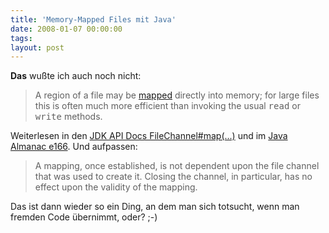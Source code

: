 ```yaml
---
title: 'Memory-Mapped Files mit Java'
date: 2008-01-07 00:00:00 
tags: 
layout: post
---
```

<b>Das</b> wußte ich auch noch nicht:

<blockquote>A region of a file may be <a href="http://java.sun.com/j2se/1.4.2/docs/api/java/nio/channels/FileChannel.html#map%28java.nio.channels.FileChannel.MapMode,%20long,%20long%29">mapped</a> directly into memory; for large files this is often much more efficient than invoking the usual <tt>read</tt> or <tt>write</tt> methods.</blockquote>

Weiterlesen in den <a href="http://java.sun.com/j2se/1.4.2/docs/api/java/nio/channels/FileChannel.html#map(java.nio.channels.FileChannel.MapMode,%20long,%20long)">JDK API Docs FileChannel#map(...)</a> und im <a href="http://www.exampledepot.com/egs/java.nio/CreateMemMap.html">Java Almanac e166</a>. Und aufpassen:

<blockquote class="posterous_short_quote"> A mapping, once established, is not dependent upon the file channel that was used to create it. Closing the channel, in particular, has no effect upon the validity of the mapping.</blockquote>

Das ist dann wieder so ein Ding, an dem man sich totsucht, wenn man fremden Code übernimmt, oder? ;-)
